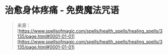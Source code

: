 <!--yml

category: 未分类

date: 2024-06-12 18:36:57

-->

# 治愈身体疼痛 - 免费魔法咒语

> 来源：[https://www.spellsofmagic.com/spells/health_spells/healing_spells/3135/page.html#0001-01-01](https://www.spellsofmagic.com/spells/health_spells/healing_spells/3135/page.html#0001-01-01)
